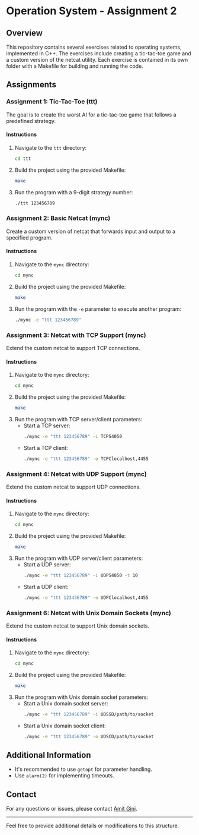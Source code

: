 # Operation System - Assignment 2

## Overview
This repository contains several exercises related to operating systems, implemented in C++. The exercises include creating a tic-tac-toe game and a custom version of the netcat utility. Each exercise is contained in its own folder with a Makefile for building and running the code.

## Assignments

### Assignment 1: Tic-Tac-Toe (ttt)
The goal is to create the worst AI for a tic-tac-toe game that follows a predefined strategy.

#### Instructions
1. Navigate to the `ttt` directory:
   ```sh
   cd ttt
   ```
2. Build the project using the provided Makefile:
   ```sh
   make
   ```
3. Run the program with a 9-digit strategy number:
   ```sh
   ./ttt 123456789
   ```

### Assignment 2: Basic Netcat (mync)
Create a custom version of netcat that forwards input and output to a specified program.

#### Instructions
1. Navigate to the `mync` directory:
   ```sh
   cd mync
   ```
2. Build the project using the provided Makefile:
   ```sh
   make
   ```
3. Run the program with the `-e` parameter to execute another program:
   ```sh
   ./mync -e "ttt 123456789"
   ```

### Assignment 3: Netcat with TCP Support (mync)
Extend the custom netcat to support TCP connections.

#### Instructions
1. Navigate to the `mync` directory:
   ```sh
   cd mync
   ```
2. Build the project using the provided Makefile:
   ```sh
   make
   ```
3. Run the program with TCP server/client parameters:
   - Start a TCP server:
     ```sh
     ./mync -e "ttt 123456789" -i TCPS4050
     ```
   - Start a TCP client:
     ```sh
     ./mync -e "ttt 123456789" -o TCPClocalhost,4455
     ```

### Assignment 4: Netcat with UDP Support (mync)
Extend the custom netcat to support UDP connections.

#### Instructions
1. Navigate to the `mync` directory:
   ```sh
   cd mync
   ```
2. Build the project using the provided Makefile:
   ```sh
   make
   ```
3. Run the program with UDP server/client parameters:
   - Start a UDP server:
     ```sh
     ./mync -e "ttt 123456789" -i UDPS4050 -t 10
     ```
   - Start a UDP client:
     ```sh
     ./mync -e "ttt 123456789" -o UDPClocalhost,4455
     ```

### Assignment 6: Netcat with Unix Domain Sockets (mync)
Extend the custom netcat to support Unix domain sockets.

#### Instructions
1. Navigate to the `mync` directory:
   ```sh
   cd mync
   ```
2. Build the project using the provided Makefile:
   ```sh
   make
   ```
3. Run the program with Unix domain socket parameters:
   - Start a Unix domain socket server:
     ```sh
     ./mync -e "ttt 123456789" -i UDSSD/path/to/socket
     ```
   - Start a Unix domain socket client:
     ```sh
     ./mync -e "ttt 123456789" -o UDSCD/path/to/socket
     ```

## Additional Information
- It's recommended to use `getopt` for parameter handling.
- Use `alarm(2)` for implementing timeouts.

## Contact
For any questions or issues, please contact [Amit Gini](https://github.com/AmitGini).

---

Feel free to provide additional details or modifications to this structure.
